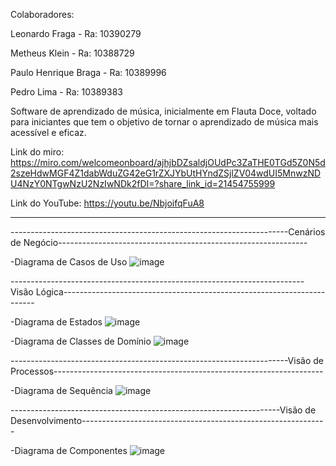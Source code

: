 
Colaboradores:

Leonardo Fraga - Ra: 10390279

Metheus Klein - Ra: 10388729

Paulo Henrique Braga - Ra: 10389996

Pedro Lima - Ra: 10389383

Software de aprendizado de música, inicialmente em Flauta Doce, voltado para iniciantes que tem o objetivo de tornar o aprendizado de música mais acessível e eficaz.



Link do miro:
https://miro.com/welcomeonboard/ajhjbDZsaldjOUdPc3ZaTHE0TGd5Z0N5d2szeHdwMGF4Z1dabWduZG42eG1rZXJYbUtHYndZSjlZV04wdUI5MnwzNDU4NzY0NTgwNzU2NzIwNDk2fDI=?share_link_id=21454755999


Link do YouTube:
https://youtu.be/NbjoifqFuA8



____________________________________________________________________________________________________________________________________________________________________

---------------------------------------------------------------------Cenários de Negócio--------------------------------------------------------------

-Diagrama de Casos de Uso
![image](https://github.com/pedrooaflima/Flute-Hero/assets/111537197/cc7fabf9-d833-4262-9f6e-24ecdaa95de9)







-------------------------------------------------------------------------Visão Lógica-----------------------------------------------------------------------



-Diagrama de Estados
![image](https://github.com/pedrooaflima/Flute-Hero/assets/111537197/0cff5b77-86a2-49d1-8f54-837624b021e0)

-Diagrama de Classes de Domínio
![image](https://github.com/pedrooaflima/Flute-Hero/assets/111537197/26bfcf86-d74a-4836-9ba9-7e1e06b15b80)




---------------------------------------------------------------------Visão de Processos-------------------------------------------------------------------


-Diagrama de Sequência
![image](https://github.com/pedrooaflima/Flute-Hero/assets/111537197/dff6f422-3276-4aad-9fa0-f31a595cf011)


-------------------------------------------------------------------Visão de Desenvolvimento-------------------------------------------------------------



-Diagrama de Componentes
![image](https://github.com/pedrooaflima/Flute-Hero/assets/111537197/f153860a-fe4b-4b5d-b069-ecdbc7e852ae) 






